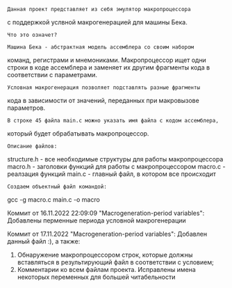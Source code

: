     Данная проект представляет из себя эмулятор макропроцессора
с поддержкой услвной макрогенерацией для машины Бека.

    Что это означет?

    Машина Бека - абстрактная модель ассемблера со своим набором
команд, регистрами и мнемониками. Макропроцессор ищет одни строки
в коде ассемблера и заменяет их другим фрагменты кода в соответствии
с параметрами.

    Условная макрогенерация позволяет подставлять разные фрагменты
кода в зависимости от значений, переданных при макровызове параметров.

    В строке 45 файла main.c можно указать имя файла с кодом ассемблера,
который будет обрабатывать макропроцессор.

    Описание файлов:
structure.h - все необходимые структуры для работы макропроцессора
macro.h - заголовки функций для работы с макропроцессором
macro.c - реалзация функций
main.c - главный файл, в котором все происходит

    Создаем объектный файл командой:
gcc -g macro.c main.c -o macro

Коммит от 16.11.2022 22:09:09 "Macrogeneration-period variables":
    Добавлены перменные периода условной макрогенерации

Коммит от 17.11.2022 "Macrogeneration-period variables":
    Добавлен данный файл :), а также:
1) Обнаружение макропроцессором строк, которые должны вставляться
в результирующий файл в соответствии с условием;
2) Комментарии ко всем файлам проекта. Исправлены имена некоторых
переменных для большей читабельности